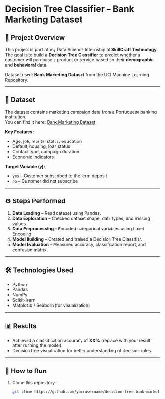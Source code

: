 # Decision Tree Classifier – Bank Marketing Dataset

## 📌 Project Overview
This project is part of my Data Science Internship at **SkillCraft Technology**.  
The goal is to build a **Decision Tree Classifier** to predict whether a customer will purchase a product or service based on their **demographic** and **behavioral** data.

Dataset used: **Bank Marketing Dataset** from the UCI Machine Learning Repository.

---

## 📂 Dataset
The dataset contains marketing campaign data from a Portuguese banking institution.  
You can find it here: [Bank Marketing Dataset](https://archive.ics.uci.edu/ml/datasets/Bank+Marketing)  

**Key Features:**
- Age, job, marital status, education
- Default, housing, loan status
- Contact type, campaign duration
- Economic indicators

**Target Variable (`y`):**
- `yes` – Customer subscribed to the term deposit
- `no` – Customer did not subscribe

---

## ⚙️ Steps Performed
1. **Data Loading** – Read dataset using Pandas.
2. **Data Exploration** – Checked dataset shape, data types, and missing values.
3. **Data Preprocessing** – Encoded categorical variables using Label Encoding.
4. **Model Building** – Created and trained a Decision Tree Classifier.
5. **Model Evaluation** – Measured accuracy, classification report, and confusion matrix.

---

## 🛠️ Technologies Used
- Python
- Pandas
- NumPy
- Scikit-learn
- Matplotlib / Seaborn (for visualization)

---

## 📊 Results
- Achieved a classification accuracy of **XX%** (replace with your result after running the model).
- Decision tree visualization for better understanding of decision rules.

---

## 🚀 How to Run
1. Clone this repository:
   ```bash
   git clone https://github.com/yourusername/decision-tree-bank-marketing.git

